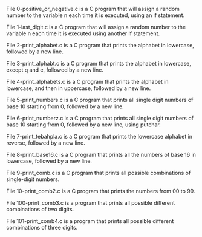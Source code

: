 File 0-positive_or_negative.c is a C program that will assign a random number to the variable n each time it is executed, using an if statement.



File 1-last_digit.c is a C program that will assign a random number to the variable n each time it is executed using another if statement.



File 2-print_alphabet.c is a C program that prints the alphabet in lowercase, followed by a new line.



File 3-print_alphabt.c is a C program that prints the alphabet in lowercase, except q and e, followed by a new line.



File 4-print_alphabets.c is a C program that prints the alphabet in lowercase, and then in uppercase, followed by a new line.



File 5-print_numbers.c is a C program that prints all single digit numbers of base 10 starting from 0, followed by a new line.



File 6-print_numberz.c is a C program that prints all single digit numbers of base 10 starting from 0, followed by a new line, using putchar.



File 7-print_tebahpla.c is a C program that prints the lowercase alphabet in reverse, followed by a new line.



File 8-print_base16.c is a C program that prints all the numbers of base 16 in lowercase, followed by a new line.



File 9-print_comb.c is a C program that prints all possible combinations of single-digit numbers.



File 10-print_comb2.c is a C program that prints the numbers from 00 to 99.



File 100-print_comb3.c is a program that prints all possible different combinations of two digits.



File 101-print_comb4.c is a program that prints all possible different combinations of three digits.
